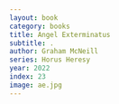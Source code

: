 ```yaml
---
layout: book
category: books
title: Angel Exterminatus
subtitle: .
author: Graham McNeill
series: Horus Heresy
year: 2022
index: 23
image: ae.jpg
---
```

